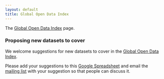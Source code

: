 ```yaml
---
layout: default
title: Global Open Data Index
---
```


The [Global Open Data Index][national-census] page.

### Proposing new datasets to cover

We welcome suggestions for new datasets to cover in the [Global Open Data Index][national-census].

Please add your suggestions to this [Google Spreadsheet][suggestions] and email the [mailing list][contact-us] with your suggestion so that people can discuss it.


[national-census]: http://index.okfn.org
[contact-us]: /contact/
[suggestions]: https://docs.google.com/a/okfn.org/spreadsheet/ccc?key=0AjAcHTKULuf8dG11c2stOU1BMzB4bEs4VzlpRXRzeGc&usp=drive_web#gid=0
